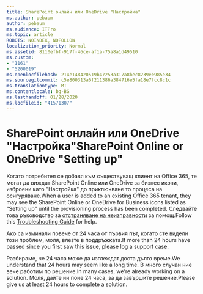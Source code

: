 ```yaml
---
title: SharePoint онлайн или OneDrive "Настройка"
ms.author: pebaum
author: pebaum
ms.audience: ITPro
ms.topic: article
ROBOTS: NOINDEX, NOFOLLOW
localization_priority: Normal
ms.assetid: 8110efbf-917f-46ce-af1a-75a8a1d49510
ms.custom:
- "1161"
- "5200019"
ms.openlocfilehash: 214e148420519b47253a317a8bec8239ee985e34
ms.sourcegitcommit: c5e800313a6f211386a384716e5fa18e7fcc8c1c
ms.translationtype: MT
ms.contentlocale: bg-BG
ms.lasthandoff: 01/28/2020
ms.locfileid: "41571307"
---
```

# <a name="sharepoint-online-or-onedrive-setting-up"></a><span data-ttu-id="30e35-102">SharePoint онлайн или OneDrive "Настройка"</span><span class="sxs-lookup"><span data-stu-id="30e35-102">SharePoint Online or OneDrive "Setting up"</span></span>

<span data-ttu-id="30e35-103">Когато потребител се добавя към съществуващ клиент на Office 365, те могат да виждат SharePoint Online или OneDrive за бизнес икони, изброени като "Настройка" до приключване то процеса на осигуряване.</span><span class="sxs-lookup"><span data-stu-id="30e35-103">When a user is added to an existing Office 365 tenant, they may see the SharePoint Online or OneDrive for Business icons listed as "Setting up" until the provisioning process has been completed.</span></span>
<span data-ttu-id="30e35-104">Следвайте това ръководство за [отстраняване на неизправности](https://docs.microsoft.com/sharepoint/support/sites/troubleshooting-guide-for-sites-stopped-at-provisioning) за помощ.</span><span class="sxs-lookup"><span data-stu-id="30e35-104">Follow this [Troubleshooting Guide](https://docs.microsoft.com/sharepoint/support/sites/troubleshooting-guide-for-sites-stopped-at-provisioning) for help.</span></span>

<span data-ttu-id="30e35-105">Ако са изминали повече от 24 часа от първия път, когато сте видели този проблем, моля, влезте в поддръжката.</span><span class="sxs-lookup"><span data-stu-id="30e35-105">If more than 24 hours have passed since you first saw this issue, please log a support case.</span></span>

<span data-ttu-id="30e35-106">Разбираме, че 24 часа може да изглеждат доста дълго време.</span><span class="sxs-lookup"><span data-stu-id="30e35-106">We understand that 24 hours may seem like a long time.</span></span> <span data-ttu-id="30e35-107">В много случаи ние вече работим по решение.</span><span class="sxs-lookup"><span data-stu-id="30e35-107">In many cases, we're already working on a solution.</span></span> <span data-ttu-id="30e35-108">Моля, дайте ни поне 24 часа, за да завършите решение.</span><span class="sxs-lookup"><span data-stu-id="30e35-108">Please give us at least 24 hours to complete a solution.</span></span>